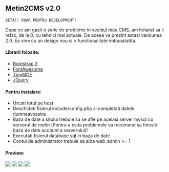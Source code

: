 ## Metin2CMS v2.0 ##

    BETA!! DOAR PENTRU DEVELOPMENT!

Dupa ce am gasit o serie de probleme in [vechiul meu CMS](https://github.com/MeClaud/Metin2CMS), am hotarat sa il refac, de la 0, cu tehnici mai actuale. De aceea va prezint astazi versiunea 2.0. Ea vine cu un design nou si o functionalitate imbunatatita.

#### Librarii folosite:

 - [Bootstrap 3](https://getbootstrap.com)
 - [FontAwesome](http://fontawesome.io)
 - [TinyMCE](https://www.tinymce.com)
 - [JQuery](https://jquery.com)

#### Pentru instalare:

 - Urcati totul pe host
 - Deschideti fisierul include/config.php si completati datele dumneavoastra
 - Baza de date a sitului trebuie sa se afle pe acelasi server mysql cu serverul de metin (Pentru a evita problemele va recomand sa folositi baza de date account a serverului)!
 - Executati fisierul database.sql in baza de date
 - Contul de administrator trebuie sa aiba web_admin >= 1

#### Preview:
![](http://imgur.com/InDxm5p.png)
![](http://imgur.com/ESLwDfx.png)
![](http://imgur.com/JCqjisj.png)
![](http://imgur.com/rsUijro.png)
